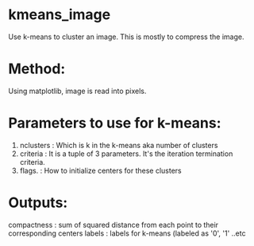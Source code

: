 # kmeans_image
Use k-means to cluster an image. This is mostly to compress the image.

Method:
=======
Using matplotlib, image is read into pixels. 

Parameters to use for k-means:
===============================
1. nclusters : Which is k in the k-means aka number of clusters 
2. criteria  : It is a tuple of 3 parameters. It's the iteration termination criteria.
3. flags.    : How to initialize centers for these clusters


Outputs:
=========
compactness  : sum of squared distance from each point to their corresponding centers
labels       : labels for k-means (labeled as '0', '1' ..etc

